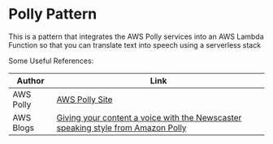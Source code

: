 # Polly Pattern

This is a pattern that integrates the AWS Polly services into an AWS Lambda Function so that you can translate text into speech using a serverless stack

Some Useful References:

| Author        | Link           |
| ------------- | ------------- |
| AWS Polly | [AWS Polly Site](https://aws.amazon.com/polly/) |
| AWS Blogs | [Giving your content a voice with the Newscaster speaking style from Amazon Polly](https://aws.amazon.com/blogs/machine-learning/giving-your-content-a-voice-with-the-newscaster-speaking-style-from-amazon-polly/)


